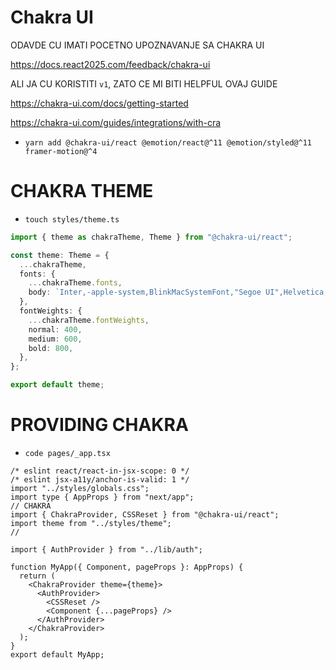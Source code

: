 # Chakra UI

ODAVDE CU IMATI POCETNO UPOZNAVANJE SA CHAKRA UI

<https://docs.react2025.com/feedback/chakra-ui>

ALI JA CU KORISTITI `v1`, ZATO CE MI BITI HELPFUL OVAJ GUIDE

<https://chakra-ui.com/docs/getting-started>

<https://chakra-ui.com/guides/integrations/with-cra>

- `yarn add @chakra-ui/react @emotion/react@^11 @emotion/styled@^11 framer-motion@^4`

# CHAKRA THEME

- `touch styles/theme.ts`

```ts
import { theme as chakraTheme, Theme } from "@chakra-ui/react";

const theme: Theme = {
  ...chakraTheme,
  fonts: {
    ...chakraTheme.fonts,
    body: `Inter,-apple-system,BlinkMacSystemFont,"Segoe UI",Helvetica,Arial,sans-serif,"Apple Color Emoji","Segoe UI Emoji","Segoe UI Symbol"`,
  },
  fontWeights: {
    ...chakraTheme.fontWeights,
    normal: 400,
    medium: 600,
    bold: 800,
  },
};

export default theme;
```

# PROVIDING CHAKRA

- `code pages/_app.tsx`

```tsx
/* eslint react/react-in-jsx-scope: 0 */
/* eslint jsx-a11y/anchor-is-valid: 1 */
import "../styles/globals.css";
import type { AppProps } from "next/app";
// CHAKRA
import { ChakraProvider, CSSReset } from "@chakra-ui/react";
import theme from "../styles/theme";
//

import { AuthProvider } from "../lib/auth";

function MyApp({ Component, pageProps }: AppProps) {
  return (
    <ChakraProvider theme={theme}>
      <AuthProvider>
        <CSSReset />
        <Component {...pageProps} />
      </AuthProvider>
    </ChakraProvider>
  );
}
export default MyApp;
```
